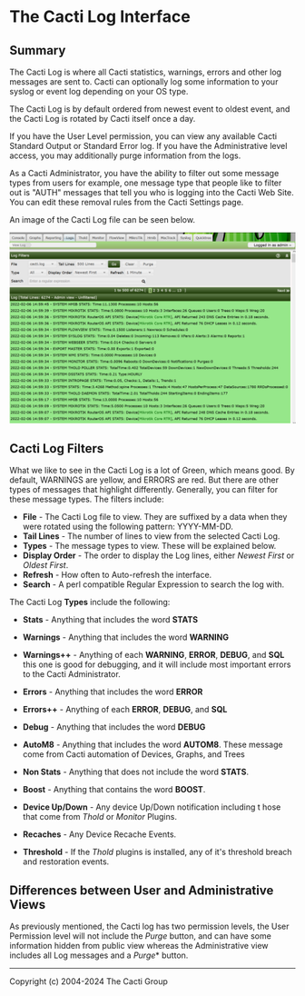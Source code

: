 # The Cacti Log Interface

## Summary

The Cacti Log is where all Cacti statistics, warnings, errors and other log messages
are sent to. Cacti can optionally log some information to your syslog or event log
depending on your OS type.

The Cacti Log is by default ordered from newest event to oldest event, and
the Cacti Log is rotated by Cacti itself once a day.

If you have the User Level permission, you can view any available Cacti Standard
Output or Standard Error log. If you have the Administrative level access,
you may additionally purge information from the logs.

As a Cacti Administrator, you have the ability to filter out some message types
from users for example, one message type that people like to filter out is
"AUTH" messages that tell you who is logging into the Cacti Web Site.
You can edit these removal rules from the Cacti Settings page.

An image of the Cacti Log file can be seen below.

![Cacti Log File](images/cacti-log.png)

## Cacti Log Filters

What we like to see in the Cacti Log is a lot of Green, which means good. By default,
WARNINGS are yellow, and ERRORS are red. But there are other types of messages
that highlight differently. Generally, you can filter for these message types.
The filters include:

- **File** - The Cacti Log file to view. They are suffixed by a data when they were rotated
  using the following pattern: YYYY-MM-DD.
- **Tail Lines** - The number of lines to view from the selected Cacti Log.
- **Types** - The message types to view. These will be explained below.
- **Display Order** - The order to display the Log lines, either *Newest First* or *Oldest First*.
- **Refresh** - How often to Auto-refresh the interface.
- **Search** - A perl compatible Regular Expression to search the log with.

The Cacti Log **Types** include the following:

- **Stats** - Anything that includes the word **STATS**
- **Warnings** - Anything that includes the word **WARNING**
- **Warnings++** - Anything of each **WARNING**, **ERROR**, **DEBUG**, and **SQL**
  this one is good for debugging, and it will include most important
  errors to the Cacti Administrator.

- **Errors** - Anything that includes the word **ERROR**
- **Errors++** - Anything of each **ERROR**, **DEBUG**, and **SQL**
- **Debug** - Anything that includes the word **DEBUG**
- **AutoM8** - Anything that includes the word **AUTOM8**. These message come from
              Cacti automation of Devices, Graphs, and Trees
- **Non Stats** - Anything that does not include the word **STATS**.
- **Boost** - Anything that contains the word **BOOST**.
- **Device Up/Down** - Any device Up/Down notification including t
                       hose that come from *Thold* or *Monitor* Plugins.
- **Recaches** - Any Device Recache Events.
- **Threshold** - If the *Thold* plugins is installed,
                  any of it's threshold breach and restoration events.

## Differences between User and Administrative Views

As previously mentioned, the Cacti log has two permission levels,
the User Permission level will not include the *Purge* button,
and can have some information hidden from public view
whereas the Administrative view includes all Log messages and a *Purge** button.

---
Copyright (c) 2004-2024 The Cacti Group
